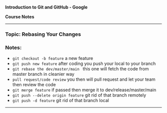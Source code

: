 **Introduction to Git and GitHub - Google**

**Course Notes**

---

### Topic: Rebasing Your Changes

### Notes:
- `git checkout -b feature` a new feature
- `git push new feature` after coding you push your local to your branch
- `git rebase the dev/master/main ` this one will fetch the code from master branch in cleanier way
- `pull request/code review` you then will pull request and let your team then review the code
- `git merge feature` if passed then merge it to dev/release/master/main
- `git push --delete origin feature` git rid of that branch remotely
- `git push -d feature` git rid of that branch local


---
